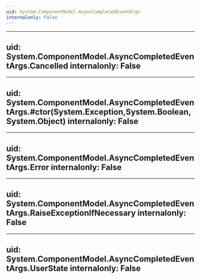 ```yaml
---
uid: System.ComponentModel.AsyncCompletedEventArgs
internalonly: False
---
```


---
uid: System.ComponentModel.AsyncCompletedEventArgs.Cancelled
internalonly: False
---

---
uid: System.ComponentModel.AsyncCompletedEventArgs.#ctor(System.Exception,System.Boolean,System.Object)
internalonly: False
---

---
uid: System.ComponentModel.AsyncCompletedEventArgs.Error
internalonly: False
---

---
uid: System.ComponentModel.AsyncCompletedEventArgs.RaiseExceptionIfNecessary
internalonly: False
---

---
uid: System.ComponentModel.AsyncCompletedEventArgs.UserState
internalonly: False
---
